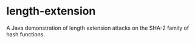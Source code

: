# length-extension
A Java demonstration of length extension attacks on the SHA-2 family of hash functions.

